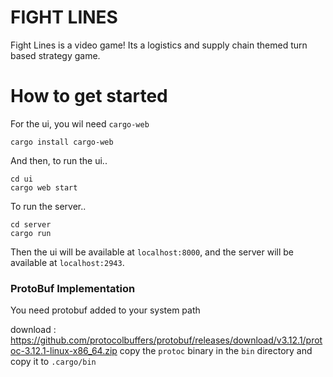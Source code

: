 # FIGHT LINES

Fight Lines is a video game! Its a logistics and supply chain themed turn based strategy game.

# How to get started
For the ui, you wil need `cargo-web`
```
cargo install cargo-web
```
And then, to run the ui.. 
```
cd ui
cargo web start
```

To run the server..
```
cd server
cargo run
```

Then the ui will be available at `localhost:8000`, and the server will be available at `localhost:2943`.

### ProtoBuf Implementation
You need protobuf added to your system path

download : https://github.com/protocolbuffers/protobuf/releases/download/v3.12.1/protoc-3.12.1-linux-x86_64.zip 
copy the `protoc` binary in the `bin` directory and copy it to `.cargo/bin`

